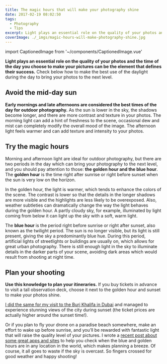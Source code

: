 ```yaml
---
title: The magic hours that will make your photography shine
date: 2017-02-19 08:02:50
tags:
  - Photography
  - Tips
excerpt: Light plays an essential role on the quality of your photos and the time of the day you choose to make your pictures can be the element that defines their success.
coverImage: ./_imgs/magic-hours-will-make-photography-shine.jpg
---
```

import CaptionedImage from '~/components/CaptionedImage.vue'

**Light plays an essential role on the quality of your photos and the time of the day you choose to make your pictures can be the element that defines their success.** Check below how to make the best use of the daylight during the day to bring your photos to the next level.

## Avoid the mid-day sun

**Early mornings and late afternoons are considered the best times of the day for outdoor photography.** As the sun is lower in the sky, the shadows become longer, and there are more contrast and texture in your photos. The morning light can add a hint of freshness to the scene, occasional dew and mist can completely modify the overall mood of the image. The afternoon light feels warmer and can add texture and intensity to your photos.

## Try the magic hours

Morning and afternoon light are ideal for outdoor photography, but there are two periods in the day which can bring your photography to the next level, and you should pay attention to those: **the golden hour and the blue hour**. The **golden hour** is the time right after sunrise or right before sunset when the sun is very low on the horizon.

<captioned-image alt="Drone shot at sunrise in Kota Kinabalu, Gaya Island, Malaysia" caption="Drone shot at sunrise in Kota Kinabalu, Gaya Island, Malaysia" imgFile="/blog/170219-magic-hours/DJI_0120.jpg" :blog="true"/>

In the golden hour, the light is warmer, which tends to enhance the colors of the scene. The contrast is lower so that the details in the longer shadows are more visible and the highlights are less likely to be overexposed. Also, weather subtleties can dramatically change the way the light behaves during the golden hour. A partly cloudy sky, for example, illuminated by light coming from below it can light up the sky with a soft, warm light.

<captioned-image alt="Right before sunset in Helsinki, Finland" caption="Right before sunset in Helsinki, Finland" imgFile="/blog/170219-magic-hours/150324-163137-helsinki-DSC05296.jpg" :blog="true"/>

The **blue hour** is the period right before sunrise or right after sunset, also known as the twilight period. The sun is no longer visible, but its light is still present, giving the sky a predominantly blue hue. During this period, artificial lights of streetlights or buildings are usually on, which allows for great urban photography. There is still enough light in the sky to illuminate details in the darker parts of your scene, avoiding dark areas which would result from shooting at night time.

<captioned-image alt="Drone shot of Casa Branca, a small town in Brazil, right after the sunset" caption="Drone shot of Casa Branca, a small town in Brazil, right after the sunset" imgFile="/blog/170219-magic-hours/170124-200507-BR-Casa-Branca.jpg" :blog="true"/>

## Plan your shooting

**Use this knowledge to plan your itineraries.** If you buy tickets in advance to visit a tall observation deck, choose it next to the golden hour and sunset to make your photos shine. 

[I did the same for my visit to the Burj Khalifa in Dubai](./visiting-future-tallest-building-beijing.md) and managed to experience stunning views of the city during sunset (the ticket prices are actually higher around the sunset time!). 

Or if you plan to fly your drone on a paradise beach somewhere, make an effort to wake up before sunrise, and you’ll be rewarded with fantastic light that will raise the quality level of your pictures. I wrote a [recent post about some great apps and sites](./must-have-app-to-help-you-schedule-your-photography.md) to help you check when the blue and golden hours are in any location in the world, which makes planning a breeze. Of course, it all goes to waste if the sky is overcast. So fingers crossed for good weather and happy shooting!
